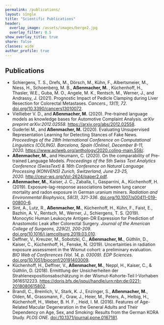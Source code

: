 ```yaml
---
permalink: /publications/
layout: single
title: "Scientific Publications"
header:
  overlay_image: /assets/images/berge2.jpg
  overlay_filter: 0.5
show_overlay_title: true
share: false
classes: wide
author_profile: true  
---
```


Publications
---------------

<ul>
<li>Schiergens, T. S., Drefs, M., Dörsch, M., Kühn, F., Albertsmeier, M., Niess, H., Schoenberg, M. B., <strong>A&szlig;enmacher, M.&nbsp;</strong>, Küchenhoff, H., Thasler, W.E., Guba, M. O., Angele, M. K., Rentsch, M., Werner, J., and Andrassy, J. (2021). Prognostic Impact of Pedicle Clamping during Liver Resection for Colorectal Metastases. <em>Cancers., 13(1), 72</em>. <a href="https://doi.org/10.3390/cancers130100729" target="_blank"> doi.org/10.3390/cancers13010072</a>.</li>
<li>Viellieber V. D., and<strong> A&szlig;enmacher, M.&nbsp;</strong>(2020). Pre-trained language models as knowledge bases for Automotive Complaint Analysis. <em>arXiv preprint arXiv:2012.02558.</em>&nbsp;<a href="https://arxiv.org/abs/2012.02558" target="_blank">https://arxiv.org/abs/2012.02558</a>.</li>
<li>Guderlei M., and<strong> A&szlig;enmacher, M.&nbsp;</strong>(2020). Evaluating Unsupervised Representation Learning for Detecting Stances of Fake News. <em>Proceedings of the 28th International Conference on Computational Linguistics (COLING). Barcelona, Spain (Online), December 8-11, 2020.</em>&nbsp;<a href="https://www.aclweb.org/anthology/2020.coling-main.558/" target="_blank">https://www.aclweb.org/anthology/2020.coling-main.558/</a>.</li>
<li><strong>A&szlig;enmacher, M.</strong>, and Heumann, C. (2020). On the comparability of Pre-trained Language Models. <em>Proceedings of the 5th Swiss Text Analytics Conference (SwissText) &amp; 16th Conference on Natural Language Processing (KONVENS) Zurich, Switzerland, June 23-25, 2020.</em>&nbsp;<a href="http://ceur-ws.org/Vol-2624/paper2.pdf" target="_blank">http://ceur-ws.org/Vol-2624/paper2.pdf</a>.</li>
<li><b>A&szlig;enmacher, M.</b>, Kaiser, J. C., Zaballa, I., Gasparrini, A., K&uuml;chenhoff, H. (2019). Exposure-lag-response associations between lung cancer mortality and radon exposure in German uranium miners.&nbsp;<em>Radiation and Environmental Biophysics, 58(3), 321-336</em>. <a href="https://doi.org/10.1007/s00411-019-00800-6" target="_blank">doi.org/10.1007/s00411-019-00800-6</a>.</li>
<li>Sint, A., Lutz, R., <b>A&szlig;enmacher, M.</b>, K&uuml;chenhoff, H., K&uuml;hn, F., Faist, E., Bazhin, A. V., Rentsch, M., Werner, J., Schiergens, T. S. (2019). Monocytic Human Leukocyte Antigen-DR Expression for Prediction of Anastomotic Leak after Colorectal Surgery. <em>Journal of the American College of Surgeons, 229(2), 200-209</em>. <a href="https://doi.org/10.1016/j.jamcollsurg.2019.03.010" target="_blank"> doi.org/10.1016/j.jamcollsurg.2019.03.010</a>.</li>
<li>Deffner, V., Kreuzer, M., Sobotzki, C., <b>A&szlig;enmacher, M.</b>, G&uuml;thlin, D., Kaiser, C., K&uuml;chenhoff, H., Fenske, N. (2019). Uncertainties in radiation exposure assessment in the Wismut cohort: a preliminary evaluation. <em>BIO Web of Conferences (Vol. 14, p. 03009). EDP Sciences</em>. <a href="https://doi.org/10.1051/bioconf/20191403009" target="_blank"> doi.org/10.1051/bioconf/20191403009</a>.</li>
<li>K&uuml;chenhoff, H., Deffner, V., <b>A&szlig;enmacher, M.</b>, Neppl, H., Kaiser, C., &amp; G&uuml;thlin, D. (2018). Ermittlung der Unsicherheiten der Strahlenexpositionsabsch&auml;tzung in der Wismut-Kohorte-Teil I-Vorhaben 3616S12223. <a href="https://doris.bfs.de/jspui/handle/urn:nbn:de:0221-2018080615802" target="_blank"> https://doris.bfs.de/jspui/handle/urn:nbn:&#8203;de:0221-2018080615802</a>.</li>
<li>Brandl, C., Breinlich, V., Stark, K. J., Enzinger, S., <b>A&szlig;enmacher, M.</b>, Olden, M., Grassmann, F., Graw, J., Heier, M., Peters, A., Helbig, H., K&uuml;chenhoff, H., Weber, B. H. F. , Heid, I. M. (2016). Features of Age-Related Macular Degeneration in the General Adults and Their Dependency on Age, Sex, and Smoking: Results from the German KORA Study. <em>PLOS ONE</em>. <a href="https://doi.org/10.1371/journal.pone.0167181" target="_blank"> doi:/10.1371/journal.pone.0167181</a>.</li>
</ul>
